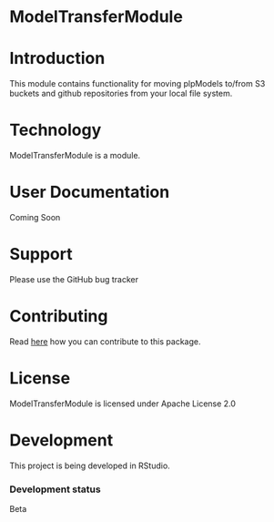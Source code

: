 # ModelTransferModule

# Introduction

This module contains functionality for moving plpModels to/from S3 buckets and github repositories from your local file system.

# Technology

ModelTransferModule is a module.


# User Documentation

Coming Soon

# Support

Please use the GitHub bug tracker

# Contributing

Read [here](https://ohdsi.github.io/Hades/contribute.html) how you can contribute to this package.

# License

ModelTransferModule is licensed under Apache License 2.0

# Development

This project is being developed in RStudio.

### Development status

Beta
